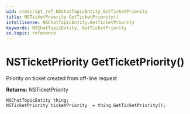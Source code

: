 ```yaml
---
uid: crmscript_ref_NSChatTopicEntity_GetTicketPriority
title: NSTicketPriority GetTicketPriority()
intellisense: NSChatTopicEntity.GetTicketPriority
keywords: NSChatTopicEntity, GetTicketPriority
so.topic: reference
---
```


# NSTicketPriority GetTicketPriority()

Priority on ticket created from off-line request

**Returns:** NSTicketPriority

```crmscript
NSChatTopicEntity thing;
NSTicketPriority ticketPriority  = thing.GetTicketPriority();
```

